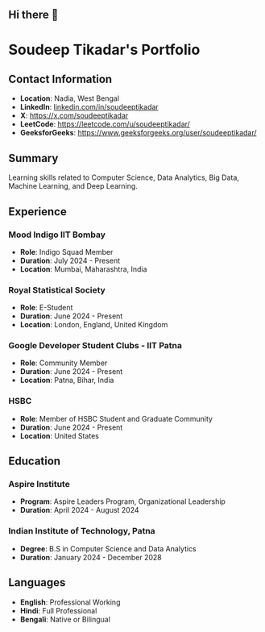 ## Hi there 👋

<!--
**soudeeptikadar/soudeeptikadar** is a ✨ _special_ ✨ repository because its `README.md` (this file) appears on your GitHub profile.

Here are some ideas to get you started:

- 🔭 I’m currently working on ...
- 🌱 I’m currently learning ...
- 👯 I’m looking to collaborate on ...
- 🤔 I’m looking for help with ...
- 💬 Ask me about ...
- 📫 How to reach me: ...
- 😄 Pronouns: ...
- ⚡ Fun fact: ...
-->
# Soudeep Tikadar's Portfolio

## Contact Information
- **Location**: Nadia, West Bengal
- **LinkedIn**: [linkedin.com/in/soudeeptikadar](https://www.linkedin.com/in/soudeeptikadar)
- **X**: https://x.com/soudeeptikadar
- **LeetCode**: https://leetcode.com/u/soudeeptikadar/
- **GeeksforGeeks**: https://www.geeksforgeeks.org/user/soudeeptikadar/


## Summary
Learning skills related to Computer Science, Data Analytics, Big Data, Machine Learning, and Deep Learning.

## Experience
### Mood Indigo IIT Bombay
- **Role**: Indigo Squad Member
- **Duration**: July 2024 - Present
- **Location**: Mumbai, Maharashtra, India

### Royal Statistical Society
- **Role**: E-Student
- **Duration**: June 2024 - Present
- **Location**: London, England, United Kingdom

### Google Developer Student Clubs - IIT Patna
- **Role**: Community Member
- **Duration**: June 2024 - Present
- **Location**: Patna, Bihar, India

### HSBC
- **Role**: Member of HSBC Student and Graduate Community
- **Duration**: June 2024 - Present
- **Location**: United States


## Education
### Aspire Institute
- **Program**: Aspire Leaders Program, Organizational Leadership
- **Duration**: April 2024 - August 2024

### Indian Institute of Technology, Patna
- **Degree**: B.S in Computer Science and Data Analytics
- **Duration**: January 2024 - December 2028



## Languages
- **English**: Professional Working
- **Hindi**: Full Professional
- **Bengali**: Native or Bilingual


